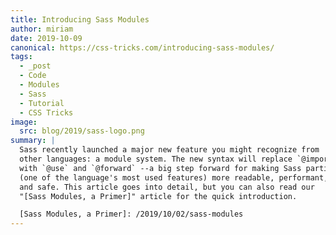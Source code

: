 ```yaml
---
title: Introducing Sass Modules
author: miriam
date: 2019-10-09
canonical: https://css-tricks.com/introducing-sass-modules/
tags:
  - _post
  - Code
  - Modules
  - Sass
  - Tutorial
  - CSS Tricks
image:
  src: blog/2019/sass-logo.png
summary: |
  Sass recently launched a major new feature you might recognize from
  other languages: a module system. The new syntax will replace `@import`
  with `@use` and `@forward` --a big step forward for making Sass partials
  (one of the language's most used features) more readable, performant,
  and safe. This article goes into detail, but you can also read our
  "[Sass Modules, a Primer]" article for the quick introduction.

  [Sass Modules, a Primer]: /2019/10/02/sass-modules
---
```



